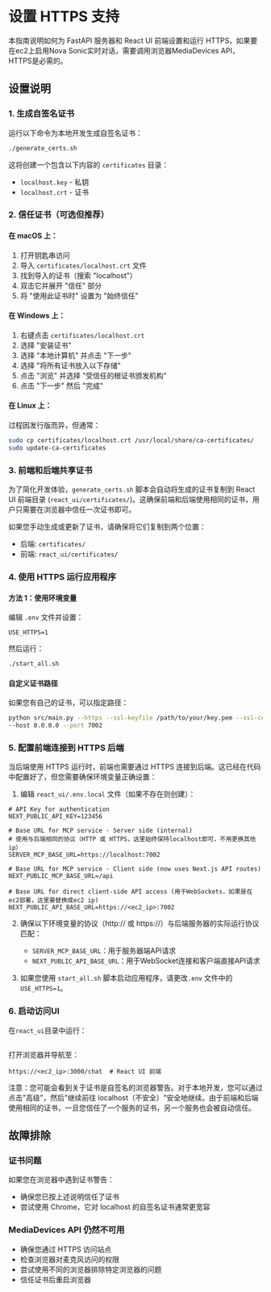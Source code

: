# 设置 HTTPS 支持

本指南说明如何为 FastAPI 服务器和 React UI 前端设置和运行 HTTPS，如果要在ec2上启用Nova Sonic实时对话，需要调用浏览器MediaDevices API，HTTPS是必需的。

## 设置说明

### 1. 生成自签名证书

运行以下命令为本地开发生成自签名证书：

```bash
./generate_certs.sh
```

这将创建一个包含以下内容的 `certificates` 目录：
- `localhost.key` - 私钥
- `localhost.crt` - 证书

### 2. 信任证书（可选但推荐）

#### 在 macOS 上：
1. 打开钥匙串访问
2. 导入 `certificates/localhost.crt` 文件
3. 找到导入的证书（搜索 "localhost"）
4. 双击它并展开 "信任" 部分
5. 将 "使用此证书时" 设置为 "始终信任"

#### 在 Windows 上：
1. 右键点击 `certificates/localhost.crt`
2. 选择 "安装证书"
3. 选择 "本地计算机" 并点击 "下一步"
4. 选择 "将所有证书放入以下存储"
5. 点击 "浏览" 并选择 "受信任的根证书颁发机构"
6. 点击 "下一步" 然后 "完成"

#### 在 Linux 上：
过程因发行版而异，但通常：
```bash
sudo cp certificates/localhost.crt /usr/local/share/ca-certificates/
sudo update-ca-certificates
```

### 3. 前端和后端共享证书

为了简化开发体验，`generate_certs.sh` 脚本会自动将生成的证书复制到 React UI 前端目录 (`react_ui/certificates/`)。这确保前端和后端使用相同的证书，用户只需要在浏览器中信任一次证书即可。

如果您手动生成或更新了证书，请确保将它们复制到两个位置：
- 后端: `certificates/`
- 前端: `react_ui/certificates/`

### 4. 使用 HTTPS 运行应用程序

#### 方法 1：使用环境变量

编辑 `.env` 文件并设置：
```
USE_HTTPS=1
```

然后运行：
```bash
./start_all.sh
```

#### 自定义证书路径

如果您有自己的证书，可以指定路径：
```bash
python src/main.py --https --ssl-keyfile /path/to/your/key.pem --ssl-certfile /path/to/your/cert.pem  --mcp-conf conf/config.json --user-conf conf/user_mcp_config.json \
--host 0.0.0.0 --port 7002
```

### 5. 配置前端连接到 HTTPS 后端

当后端使用 HTTPS 运行时，前端也需要通过 HTTPS 连接到后端。这已经在代码中配置好了，但您需要确保环境变量正确设置：

1. 编辑 `react_ui/.env.local` 文件（如果不存在则创建）：
```
# API Key for authentication
NEXT_PUBLIC_API_KEY=123456

# Base URL for MCP service - Server side (internal)
# 使用与后端相同的协议（HTTP 或 HTTPS，这里始终保持localhost即可，不用更换其他ip）
SERVER_MCP_BASE_URL=https://localhost:7002

# Base URL for MCP service - Client side (now uses Next.js API routes)
NEXT_PUBLIC_MCP_BASE_URL=/api

# Base URL for direct client-side API access (用于WebSockets，如果是在ec2部署，这里要替换成ec2 ip)
NEXT_PUBLIC_API_BASE_URL=https://<ec2_ip>:7002
```

2. 确保以下环境变量的协议（http:// 或 https://）与后端服务器的实际运行协议匹配：
   - `SERVER_MCP_BASE_URL`：用于服务器端API请求
   - `NEXT_PUBLIC_API_BASE_URL`：用于WebSocket连接和客户端直接API请求

3. 如果您使用 `start_all.sh` 脚本启动应用程序，请更改`.env` 文件中的 `USE_HTTPS=1`。

### 6. 启动访问UI
在`react_ui`目录中运行：
```

```

打开浏览器并导航至：
```
https://<ec2_ip>:3000/chat  # React UI 前端
```

注意：您可能会看到关于证书是自签名的浏览器警告。对于本地开发，您可以通过点击"高级"，然后"继续前往 localhost（不安全）"安全地继续。由于前端和后端使用相同的证书，一旦您信任了一个服务的证书，另一个服务也会被自动信任。

## 故障排除

### 证书问题
如果您在浏览器中遇到证书警告：
- 确保您已按上述说明信任了证书
- 尝试使用 Chrome，它对 localhost 的自签名证书通常更宽容

### MediaDevices API 仍然不可用
- 确保您通过 HTTPS 访问站点
- 检查浏览器对麦克风访问的权限
- 尝试使用不同的浏览器排除特定浏览器的问题
- 信任证书后重启浏览器